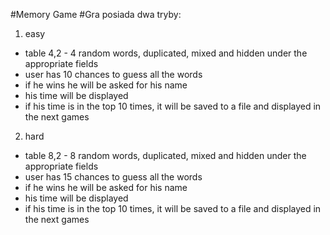 #Memory Game
#Gra posiada dwa tryby:
1. easy 
  - table 4,2 - 4 random words, duplicated, mixed and hidden under the appropriate fields
  - user has 10 chances to guess all the words
  -  if he wins he will be asked for his name
  -  his time will be displayed
  -  if his time is in the top 10 times, it will be saved to a file and displayed in the next games

2. hard 
  - table 8,2 - 8 random words, duplicated, mixed and hidden under the appropriate fields
  - user has 15 chances to guess all the words
  -  if he wins he will be asked for his name
  -  his time will be displayed
  -  if his time is in the top 10 times, it will be saved to a file and displayed in the next games

